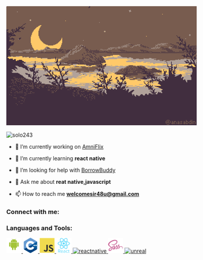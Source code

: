 <a href="https://github.com/solo243">
  <picture>
    <source media="(prefers-color-scheme: dark)" srcset="./Assets/Code.gif" />
    <source media="(prefers-color-scheme: light)" srcset="./Assets/Chill.gif" />
    <img alt="https://mrousavy.com" src="./Assets/PixelArt.gif" />
  </picture>
</a>

<p align="left"> <img src="https://komarev.com/ghpvc/?username=solo243&label=Profile%20views&color=0e75b6&style=flat" alt="solo243" /> </p>

- 🔭 I’m currently working on [AmniFlix](https://github.com/solo243/AmniFlix)

- 🌱 I’m currently learning **react native**

- 🤝 I’m looking for help with [BorrowBuddy](https://github.com/solo243/HackForIndia/tree/main/ohkfinal)

- 💬 Ask me about **reat native,javascript**

- 📫 How to reach me **welcomesir48u@gmail.com**

<h3 align="left">Connect with me:</h3>
<p align="left">
</p>

<h3 align="left">Languages and Tools:</h3>
<p align="left"> <a href="https://developer.android.com" target="_blank" rel="noreferrer"> <img src="https://raw.githubusercontent.com/devicons/devicon/master/icons/android/android-original-wordmark.svg" alt="android" width="40" height="40"/> </a> <a href="https://www.w3schools.com/cpp/" target="_blank" rel="noreferrer"> <img src="https://raw.githubusercontent.com/devicons/devicon/master/icons/cplusplus/cplusplus-original.svg" alt="cplusplus" width="40" height="40"/> </a> <a href="https://developer.mozilla.org/en-US/docs/Web/JavaScript" target="_blank" rel="noreferrer"> <img src="https://raw.githubusercontent.com/devicons/devicon/master/icons/javascript/javascript-original.svg" alt="javascript" width="40" height="40"/> </a> <a href="https://reactjs.org/" target="_blank" rel="noreferrer"> <img src="https://raw.githubusercontent.com/devicons/devicon/master/icons/react/react-original-wordmark.svg" alt="react" width="40" height="40"/> </a> <a href="https://reactnative.dev/" target="_blank" rel="noreferrer"> <img src="https://reactnative.dev/img/header_logo.svg" alt="reactnative" width="40" height="40"/> </a> <a href="https://sass-lang.com" target="_blank" rel="noreferrer"> <img src="https://raw.githubusercontent.com/devicons/devicon/master/icons/sass/sass-original.svg" alt="sass" width="40" height="40"/> </a> <a href="https://unrealengine.com/" target="_blank" rel="noreferrer"> <img src="https://raw.githubusercontent.com/kenangundogan/fontisto/036b7eca71aab1bef8e6a0518f7329f13ed62f6b/icons/svg/brand/unreal-engine.svg" alt="unreal" width="40" height="40"/> </a> </p>

